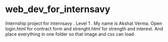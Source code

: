 # web_dev_for_internsavy
Internship project for internsavy . Level 1 . My name is Akshat Verma. 
Open login.html for contract form and strenght.html for strength and interest.
And place everything in one folder so that image and css can load.

